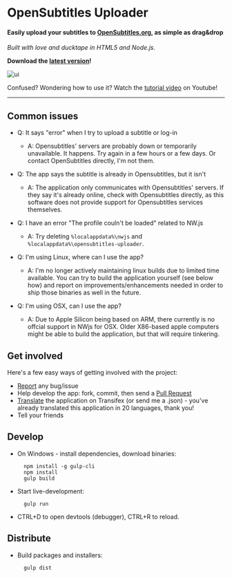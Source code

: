 # OpenSubtitles Uploader 

#### Easily upload your subtitles to [OpenSubtitles.org](http://www.opensubtitles.org), as simple as drag&drop

_Built with love and ducktape in HTML5 and Node.js._

**Download the [latest version](https://github.com/vankasteelj/opensubtitles-uploader/releases)!**

![ui](https://github.com/vankasteelj/opensubtitles-uploader/assets/12599850/3bb860c2-e131-4121-b168-3e5205170b12)

Confused? Wondering how to use it? Watch the [tutorial video](http://www.youtube.com/watch?v=jrIgL8kwBdI) on Youtube!

***

## Common issues
- Q: It says "error" when I try to upload a subtitle or log-in
  - A: Opensubtitles' servers are probably down or temporarily unavailable. It happens. Try again in a few hours or a few days. Or contact OpenSubtitles directly, I'm not them.

- Q: The app says the subtitle is already in Opensubtitles, but it isn't
  - A: The application only communicates with Opensubtitles' servers. If they say it's already online, check with Opensubtitles directly, as this software does not provide support for Opensubtitles services themselves.

- Q: I have an error "The profile couln't be loaded" related to NW.js
  - A: Try deleting `%localappdata%\nwjs` and `%localappdata%\opensubtitles-uploader`.

- Q: I'm using Linux, where can I use the app?
  - A: I'm no longer actively maintaining linux builds due to limited time available. You can try to build the application yourself (see below how) and report on improvements/enhancements needed in order to ship those binaries as well in the future.

- Q: I'm using OSX, can I use the app?
  - A: Due to Apple Silicon being based on ARM, there currently is no offcial support in NWjs for OSX. Older X86-based apple computers might be able to build the application, but that will require tinkering.

## Get involved
Here's a few easy ways of getting involved with the project:
- [Report](https://github.com/vankasteelj/opensubtitles-uploader/issues/new) any bug/issue
- Help develop the app: fork, commit, then send a [Pull Request](https://github.com/vankasteelj/opensubtitles-uploader/pulls)
- [Translate](https://www.transifex.com/vankasteelj/opensubtitles-uploader-nwjs/translate) the application on Transifex (or send me a .json) - you've already translated this application in 20 languages, thank you!
- Tell your friends

## Develop
- On Windows - install dependencies, download binaries:

        npm install -g gulp-cli
        npm install
        gulp build

- Start live-development:

        gulp run
    
- CTRL+D to open devtools (debugger), CTRL+R to reload.

## Distribute
- Build packages and installers:

        gulp dist
